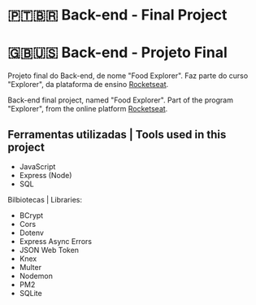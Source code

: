 # 🇵🇹🇧🇷 Back-end - Final Project
# 🇬🇧🇺🇸 Back-end - Projeto Final

Projeto final do Back-end, de nome "Food Explorer". Faz parte do curso "Explorer", da plataforma de ensino [Rocketseat](https://rocketseat.com.br/).

Back-end final project, named "Food Explorer". Part of the program "Explorer", from the online platform [Rocketseat](https://rocketseat.com.br/).


## Ferramentas utilizadas | Tools used in this project

- JavaScript
- Express (Node)
- SQL

Bilbiotecas | Libraries:
- BCrypt
- Cors
- Dotenv
- Express Async Errors
- JSON Web Token
- Knex
- Multer
- Nodemon
- PM2
- SQLite
